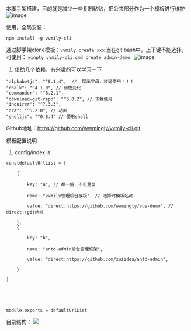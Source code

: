 
本脚手架搭建，目的就是减少一些复制粘贴，把公共部分作为一个模板进行维护
![image](https://user-images.githubusercontent.com/29161018/123725768-44d48c00-d8c1-11eb-95d4-f13cc4c6529a.png)

使用，全局安装：

```
npm install -g vvmily-cli
```
通过脚手架clone模板：`vvmily create xxx`
当在git bash中，上下键不能选择，可使用： `winpty vvmily-cli.cmd create admin-demo
`
![image](https://user-images.githubusercontent.com/29161018/123725788-5158e480-d8c1-11eb-9ee1-784fd1158f80.png)
1. 借助几个依赖，有兴趣的可以学习一下
```
"alphabetjs": "^0.1.4",  //  展示字母，装逼使用！！！
"chalk": "^4.1.0", // 颜色变化
"commander": "^6.2.1", 
"download-git-repo": "^3.0.2", // 下载使用
"inquirer": "^7.3.3",
"ora": "^5.2.0", // 动画
"shelljs": "^0.8.4" // 使用shell
```
Github地址：https://github.com/wwmingly/vvmily-cli.git

模板配置说明
1. config/index.js
```
constdefaultUrlList = [

    {

        key: "a", // 唯一值，不可重复
        
        name: "vvmily管理后台模板", // 选择时模板名称
        
        value: "direct:https://github.com/wwmingly/vue-demo", // direct:+git地址

    },
    {

        key: "b",
        
        name: "antd-admin后台管理框架",
        
        value: "direct:https://github.com/zuiidea/antd-admin",

    }

]

  
  
  

module.exports = defaultUrlList
```


目录结构：
![](images/screenshot_1624928841935.png)
